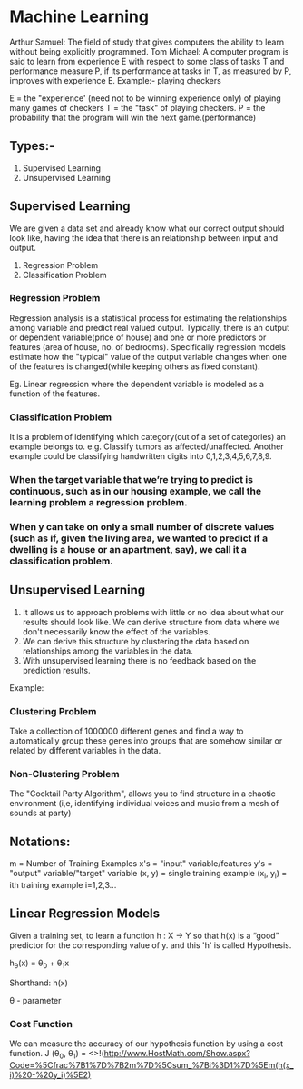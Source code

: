 # Machine Learning

Arthur Samuel: The field of study that gives computers the ability to learn without
	           being explicitly programmed.
Tom Michael: A computer program is said to learn from experience E with respect to 
	         some class of tasks T and performance measure P, if its performance at
			 tasks in T, as measured by P, improves with experience E.
Example:- playing checkers

E = the "experience' (need not to be winning experience only) of playing many games 
	of checkers
T = the "task" of playing checkers.
P = the probability that the program will win the next game.(performance)

## Types:-

1. Supervised Learning
2. Unsupervised Learning

## Supervised Learning

We are given a data set and already know what our correct output should look like,
having the idea that there is an relationship between input and output.

1. Regression Problem
2. Classification Problem

### Regression Problem

Regression analysis is a statistical process for estimating the relationships among
variable and predict real valued output. Typically, there is an output or dependent 
variable(price of house) and one or more predictors or features (area of house, no. 
of bedrooms). Specifically regression models estimate how the "typical" value of the
output variable changes when one of the features is changed(while keeping others as 
fixed constant).

Eg. Linear regression where the dependent variable is modeled as a function of
	the features.
	
### Classification Problem

It is a problem of identifying which category(out of a set of categories) an example
belongs to.
e.g. Classify tumors as affected/unaffected. Another example could be classifying
	handwritten digits into 0,1,2,3,4,5,6,7,8,9.


### When the target variable that we’re trying to predict is continuous, such as in our housing example, we call the learning problem a regression problem.

###  When y can take on only a small number of discrete values (such as if, given the living area, we wanted to predict if a dwelling is a house or an apartment, say), we call it a classification problem.


## Unsupervised Learning

1. It allows us to approach problems with little or no idea about what our results 
   should look like. We can derive structure from data where we don't necessarily 
   know the effect of the variables.
2. We can derive this structure by clustering the data based on relationships among 
   the variables in the data.
3. With unsupervised learning there is no feedback based on the prediction results.

Example:

### Clustering Problem

Take a collection of 1000000 different genes and find a way to automatically group
these genes into groups that are somehow similar or related by different variables
in the data.

### Non-Clustering Problem

The "Cocktail Party Algorithm", allows you to find structure in a chaotic environment
(i,e, identifying individual voices and music from a mesh of sounds at party)

## Notations:

m = Number of Training Examples
x's = "input" variable/features
y's = "output" variable/"target" variable
(x, y) = single training example
(x<sub>i</sub>, y<sub>i</sub>) = ith training example i=1,2,3...

## Linear Regression Models

Given a training set, to learn a function h : X → Y so that h(x) is a “good” 
predictor for the corresponding value of y. and this 'h' is called Hypothesis.

h<sub>θ</sub>(x) = θ<sub>0</sub> + θ<sub>1</sub>x

Shorthand: h(x)

θ - parameter

### Cost Function

We can measure the accuracy of our hypothesis function by using a cost function.
J (θ<sub>0</sub>, θ<sub>1</sub>) = <>!(http://www.HostMath.com/Show.aspx?Code=%5Cfrac%7B1%7D%7B2m%7D%5Csum_%7Bi%3D1%7D%5Em(h(x_i)%20-%20y_i)%5E2)
